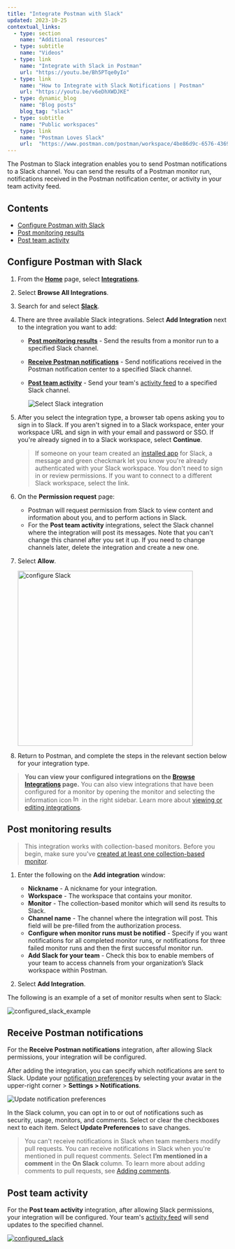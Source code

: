 ```yaml
---
title: "Integrate Postman with Slack"
updated: 2023-10-25
contextual_links:
  - type: section
    name: "Additional resources"
  - type: subtitle
    name: "Videos"
  - type: link
    name: "Integrate with Slack in Postman"
    url: "https://youtu.be/Bh5PTqe0yIo"
  - type: link
    name: "How to Integrate with Slack Notifications | Postman"
    url: "https://youtu.be/v6eDhXWDJKE"
  - type: dynamic_blog
    name: "Blog posts"
    blog_tag: "slack"
  - type: subtitle
    name: "Public workspaces"
  - type: link
    name: "Postman Loves Slack"
    url:  "https://www.postman.com/postman/workspace/4be86d9c-6576-4369-b74f-43991df7a4bd"
---
```


The Postman to Slack integration enables you to send Postman notifications to a Slack channel. You can send the results of a Postman monitor run, notifications received in the Postman notification center, or activity in your team activity feed.

## Contents

* [Configure Postman with Slack](#configure-postman-with-slack)
* [Post monitoring results](#post-monitoring-results)
* [Post team activity](#post-team-activity)

## Configure Postman with Slack

1. From the **[Home](https://go.postman.co/home)** page, select **[Integrations](https://go.postman.co/integrations)**.
1. Select **Browse All Integrations**.
1. Search for and select **[Slack](https://go.postman.co/integrations/service/slack)**.
1. There are three available Slack integrations. Select **Add Integration** next to the integration you want to add:

    * **[Post monitoring results](#post-monitoring-results)** - Send the results from a monitor run to a specified Slack channel.

    * **[Receive Postman notifications](#receive-postman-notifications)** - Send notifications received in the Postman notification center to a specified Slack channel.

    * **[Post team activity](#post-team-activity)** - Send your team's [activity feed](/docs/collaborating-in-postman/using-workspaces/changelog-and-restoring-collections/#accessing-the-activity-feed-from-postman) to a specified Slack channel.

        ![Select Slack integration](https://assets.postman.com/postman-docs/v10/slack-select-integration-v10-14.jpg)

1. After you select the integration type, a browser tab opens asking you to sign in to Slack. If you aren't signed in to a Slack workspace, enter your workspace URL and sign in with your email and password or SSO. If you're already signed in to a Slack workspace, select **Continue**.

    > If someone on your team created an [installed app](/docs/integrations/installed-apps/) for Slack, a message and green checkmark let you know you're already authenticated with your Slack workspace. You don't need to sign in or review permissions. If you want to connect to a different Slack workspace, select the link.

1. On the **Permission request** page:

    * Postman will request permission from Slack to view content and information about you, and to perform actions in Slack.
    * For the **Post team activity** integrations, select the Slack channel where the integration will post its messages. Note that you can't change this channel after you set it up. If you need to change channels later, delete the integration and create a new one.

1. Select **Allow**.

    <img src="https://assets.postman.com/postman-docs/slack-post-monitoring-results-permission-v9.jpg" alt="configure Slack" width="400px"/>

1. Return to Postman, and complete the steps in the relevant section below for your integration type.

> **You can view your configured integrations on the [Browse Integrations](https://go.postman.co/integrations/browse) page.** You can also view integrations that have been configured for a monitor by opening the monitor and selecting the information icon <img alt="Information icon" src="https://assets.postman.com/postman-docs/icon-information-v9-5.jpg#icon" width="16px"> in the right sidebar. Learn more about [viewing or editing integrations](/docs/integrations/intro-integrations/#viewing-or-editing-integrations).

## Post monitoring results

> This integration works with collection-based monitors. Before you begin, make sure you've [created at least one collection-based monitor](/docs/monitoring-your-api/setting-up-monitor/).

1. Enter the following on the **Add integration** window:

    * **Nickname** - A nickname for your integration.
    * **Workspace** - The workspace that contains your monitor.
    * **Monitor** - The collection-based monitor which will send its results to Slack.
    * **Channel name** - The channel where the integration will post. This field will be pre-filled from the authorization process.
    * **Configure when monitor runs must be notified** - Specify if you want notifications for all completed monitor runs, or notifications for three failed monitor runs and then the first successful monitor run.
    * **Add Slack for your team** - Check this box to enable members of your team to access channels from your organization’s Slack workspace within Postman.

1. Select **Add Integration**.

The following is an example of a set of monitor results when sent to Slack:

![configured_slack_example](https://assets.postman.com/postman-docs/slack-post-monitoring-results-example-v9.jpg)

## Receive Postman notifications

For the **Receive Postman notifications** integration, after allowing Slack permissions, your integration will be configured.

After adding the integration, you can specify which notifications are sent to Slack. Update your [notification preferences](https://go.postman.co/settings/me/notifications) by selecting your avatar in the upper-right corner > **Settings > Notifications**.

<img alt="Update notification preferences" src="https://assets.postman.com/postman-docs/v10/notification-preferences-v10.jpg">

In the Slack column, you can opt in to or out of notifications such as security, usage, monitors, and comments. Select or clear the checkboxes next to each item. Select **Update Preferences** to save changes.

> You can't receive notifications in Slack when team members modify pull requests. You can receive notifications in Slack when you're mentioned in pull request comments. Select **I’m mentioned in a comment** in the **On Slack** column. To learn more about adding comments to pull requests, see [Adding comments](/docs/collaborating-in-postman/using-version-control/reviewing-pull-requests/#adding-comments).

## Post team activity

For the **Post team activity** integration, after allowing Slack permissions, your integration will be configured. Your team's [activity feed](/docs/collaborating-in-postman/using-workspaces/changelog-and-restoring-collections/#accessing-the-activity-feed-from-postman) will send updates to the specified channel.

[![configured_slack](https://assets.postman.com/postman-docs/slack-activity-feed.jpg)](https://assets.postman.com/postman-docs/slack-activity-feed.jpg)
